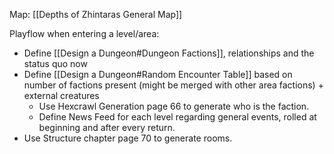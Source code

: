 Map: [[Depths of Zhintaras General Map]]

Playflow when entering a level/area:
- Define [[Design a Dungeon#Dungeon Factions]], relationships and the status quo now
- Define [[Design a Dungeon#Random Encounter Table]] based on number of factions present (might be merged with other area factions) + external creatures
    - Use Hexcrawl Generation page 66 to generate who is the faction.
    - Define News Feed for each level regarding general events, rolled at beginning and after every return.
- Use Structure chapter page 70 to generate rooms.